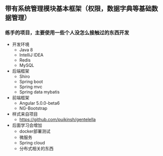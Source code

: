 ## 带有系统管理模块基本框架（权限，数据字典等基础数据管理）
### 练手的项目，主要使用一些个人没怎么接触过的东西开发
* 开发环境
  + Java 8
  + IntelliJ IDEA
  + Redis
  + MySQL
* 后端框架
  + Shiro
  + Spring boot
  + Spring mvc
  + Spring data mybatis
* 前端框架
  + Angular 5.0.0-beta6
  + NG-Bootstrap
* 样式来自项目 
  + https://github.com/puikinsh/gentelella
* 后面学习会增加
  + docker部署测试
  + 微服务
  + Spring cloud
  + 分布式相关的东西
